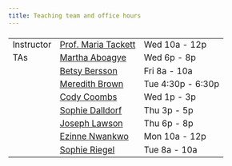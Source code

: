 ```yaml
---
title: Teaching team and office hours
---
```


<style>
  .column {
  width: 100%;
  }

  table {
  width: 500px;
  font-size: 17px;
  font-weight: 400;
  padding-top: 5px;
  padding-bottom: 5px;
  }
  
  
</style>
  
|            |                     |     |
|------------|---------------------|-----|
| Instructor | [Prof. Maria Tackett](mailto:maria.tackett@duke.edu) | Wed 10a - 12p |
| TAs         | [Martha Aboagye](mailto:martha.aboagye@duke.edu)      | Wed 6p - 8p |
|        | [Betsy Bersson](mailto:elb75@duke.edu)      | Fri 8a - 10a |
| | [Meredith Brown](mailto:meredith.brown@duke.edu)     | Tue 4:30p - 6:30p |
|        | [Cody Coombs](mailto:cody.coombs@duke.edu)         | Wed 1p - 3p |
|        | [Sophie Dalldorf](mailto:sophia.dalldorf@duke.edu)    | Thu 3p - 5p|
| | [Joseph Lawson](mailto:joseph.lawson@duke.edu)    | Thu 6p - 8p |
|         | [Ezinne Nwankwo](mailto:ezinne.nwankwo@duke.edu)    | Mon 10a - 12p |
|        | [Sophie Riegel](mailto:sophie.riegel@duke.edu)    | Tue 8a - 10a |

